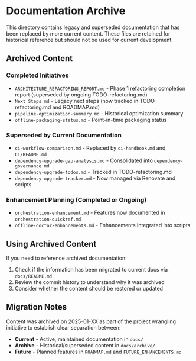 # Documentation Archive

This directory contains legacy and superseded documentation that has been replaced by more current content. These files are retained for historical reference but should not be used for current development.

## Archived Content

### Completed Initiatives
- `ARCHITECTURE_REFACTORING_REPORT.md` - Phase 1 refactoring completion report (superseded by ongoing TODO-refactoring.md)
- `Next Steps.md` - Legacy next steps (now tracked in TODO-refactoring.md and ROADMAP.md)
- `pipeline-optimization-summary.md` - Historical optimization summary
- `offline-packaging-status.md` - Point-in-time packaging status

### Superseded by Current Documentation
- `ci-workflow-comparison.md` - Replaced by `ci-handbook.md` and `CI/README.md`
- `dependency-upgrade-gap-analysis.md` - Consolidated into `dependency-governance.md`
- `dependency-upgrade-todos.md` - Tracked in TODO-refactoring.md
- `dependency-upgrade-tracker.md` - Now managed via Renovate and scripts

### Enhancement Planning (Completed or Ongoing)
- `orchestration-enhancement.md` - Features now documented in `orchestration-quickref.md`
- `offline-doctor-enhancements.md` - Enhancements integrated into scripts

## Using Archived Content

If you need to reference archived documentation:
1. Check if the information has been migrated to current docs via `docs/README.md`
2. Review the commit history to understand why it was archived
3. Consider whether the content should be restored or updated

## Migration Notes

Content was archived on 2025-01-XX as part of the project wrangling initiative to establish clear separation between:
- **Current** - Active, maintained documentation in `docs/`
- **Archive** - Historical/superseded content in `docs/archive/`
- **Future** - Planned features in `ROADMAP.md` and `FUTURE_ENHANCEMENTS.md`
